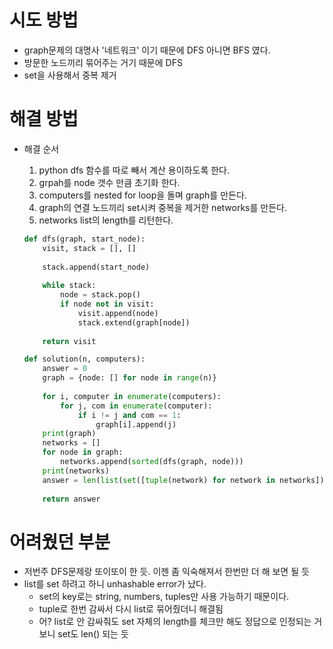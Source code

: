 # 시도 방법

- graph문제의 대명사 '네트워크' 이기 때문에 DFS 아니면 BFS 였다.
- 방문한 노드끼리 묶어주는 거기 때문에 DFS
- set을 사용해서 중복 제거

# 해결 방법

- 해결 순서

  1. python dfs 함수를 따로 빼서 계산 용이하도록 한다.
  2. grpah를 node 갯수 만큼 초기화 한다.
  3. computers를 nested for loop을 돌며 graph를 만든다.
  4. graph의 연결 노드끼리 set시켜 중복을 제거한 networks를 만든다.
  5. networks list의 length를 리턴한다.

  ```python
  def dfs(graph, start_node):
      visit, stack = [], []
      
      stack.append(start_node)
      
      while stack:
          node = stack.pop()
          if node not in visit:
              visit.append(node)
              stack.extend(graph[node])
      
      return visit
  
  def solution(n, computers):
      answer = 0
      graph = {node: [] for node in range(n)}
      
      for i, computer in enumerate(computers):
          for j, com in enumerate(computer):
              if i != j and com == 1:
                  graph[i].append(j)
      print(graph)
      networks = []
      for node in graph:
          networks.append(sorted(dfs(graph, node)))
      print(networks)
      answer = len(list(set([tuple(network) for network in networks])))
      
      return answer
  ```

  

  

# 어려웠던 부분

- 저번주 DFS문제랑 또이또이 한 듯. 이젠 좀 익숙해져서 한번만 더 해 보면 될 듯
- list를 set 하려고 하니 unhashable error가 났다.
  - set의 key로는 string, numbers, tuples만 사용 가능하기 때문이다.
  - tuple로 한번 감싸서 다시 list로 묶어줬더니 해결됨
  - 어? list로 안 감싸줘도 set 자체의 length를 체크만 해도 정답으로 인정되는 거 보니 set도 len() 되는 듯